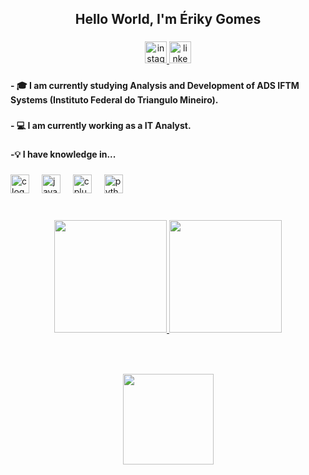<h2 align="center">Hello World, I'm Ériky Gomes</h2>

###

<div align="center">
  <a href="https://instagram.com/eriky_gomes_" target="_blank">
    <img src="https://img.shields.io/static/v1?message=Instagram&logo=instagram&label=&color=E4405F&logoColor=white&labelColor=&style=for-the-badge" height="35" alt="instagram logo"  />
  </a>
  <a href="https://www.linkedin.com/in/eriky-gomes-da-silva-317876207" target="_blank">
    <img src="https://img.shields.io/static/v1?message=LinkedIn&logo=linkedin&label=&color=0077B5&logoColor=white&labelColor=&style=for-the-badge" height="35" alt="linkedin logo"  />
  </a>
</div>

###

<h4 align="left">- 🎓 I am currently studying Analysis and Development of ADS IFTM Systems (Instituto Federal do Triangulo Mineiro).</h3>

###

<h4 align="left">- 💻 I am currently working as a IT Analyst.</h3>

###

<h4 align="left">-💡 I have knowledge in...</h3>

###

<div align="left">
  <img src="https://cdn.jsdelivr.net/gh/devicons/devicon/icons/c/c-original.svg" height="30" alt="c logo"  />
  <img width="12" />
  <img src="https://cdn.jsdelivr.net/gh/devicons/devicon/icons/java/java-original.svg" height="30" alt="java logo"  />
  <img width="12" />
  <img src="https://cdn.jsdelivr.net/gh/devicons/devicon/icons/cplusplus/cplusplus-original.svg" height="30" alt="cplusplus logo"  />
  <img width="12" />
  <img src="https://cdn.jsdelivr.net/gh/devicons/devicon/icons/python/python-original.svg" height="30" alt="python logo"  />
</div>

###

<div style="display: inline_block"><br>
    <div align="center">
        <a href="https://github.com/MacLovin17"><img height="180em" src="https://github-readme-stats.vercel.app/api/top-langs/?username=MacLovin17&layout=compact&langs_count=7&theme=gotham">
        <img height="180em" src="https://github-readme-stats.vercel.app/api?username=MacLovin17&show_icons=true&theme=gotham&include_all_commits=true&count_private=true"></a>
    </div> 

###

<br clear="both">



###

<div align="center">
  <img height="145" src="https://media.giphy.com/media/mlBDoVLOGidEc/giphy.gif?cid=ecf05e47igdxnoof1w467xgso6tlmjlfzam3boqu8o0gah0a&ep=v1_gifs_search&rid=giphy.gif&ct=g"  />
</div>

###
